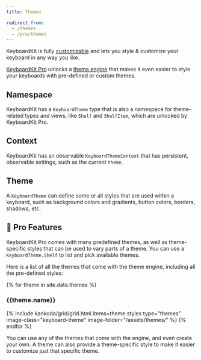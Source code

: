 ```yaml
---
title: Themes

redirect_from: 
  - /themes
  - /pro/themes
---
```


KeyboardKit is fully [customizable](/customization) and lets you style & customize your keyboard in any way you like.

[KeyboardKit Pro][pro] unlocks a [theme engine](#pro) that makes it even easier to style your keyboards with pre-defined or custom themes.


## Namespace

KeyboardKit has a ``KeyboardTheme`` type that is also a namespace for theme-related types and views, like ``Shelf`` and ``ShelfItem``, which are unlocked by KeyboardKit Pro.


## Context

KeyboardKit has an observable ``KeyboardThemeContext`` that has persistent, observable settings, such as the current ``theme``.


## Theme

A `KeyboardTheme` can define some or all styles that are used within a keyboard, such as background colors and gradients, button colors, borders, shadows, etc.


## 👑 Pro Features

KeyboardKit Pro comes with many predefined themes, as well as theme-specific styles that can be used to vary parts of a theme. You can use a `KeyboardTheme.Shelf` to list and pick available themes.

Here is a list of all the themes that come with the theme engine, including all the pre-defined styles:

<section class="themes">
{% for theme in site.data.themes %}
    <h3>{{theme.name}}</h3>
    {% include kankoda/grid/grid.html items=theme.styles type="themes" image-class="keyboard-theme" image-folder="/assets/themes/" %}
{% endfor %}
</section>

You can use any of the themes that come with the engine, and even create your own. A theme can also provide a theme-specific style to make it easier to customize just that specific theme.


[Pro]: /pro